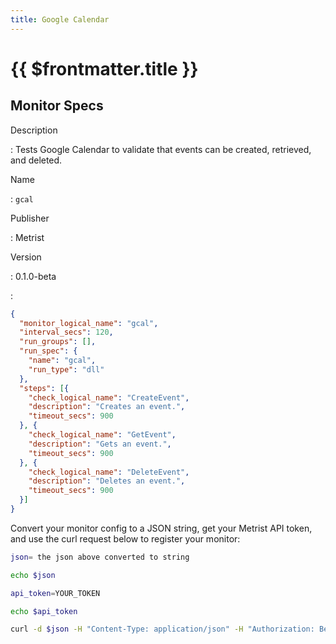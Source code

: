 ```yaml
---
title: Google Calendar
---
```


# {{ $frontmatter.title }}

## Monitor Specs

Description

: Tests Google Calendar to validate that events can be created, retrieved, and deleted.

Name

: `gcal`

Publisher

: Metrist

Version

: 0.1.0-beta

: &nbsp;


<!--@include: /parts/_1.md-->


<!--@include: /parts/_2.md-->


<!--@include: /parts/_3.md-->





<!--@include: /parts/_4.md-->


```json
{
  "monitor_logical_name": "gcal",
  "interval_secs": 120,
  "run_groups": [],
  "run_spec": {
    "name": "gcal",
    "run_type": "dll"
  },
  "steps": [{
    "check_logical_name": "CreateEvent",
    "description": "Creates an event.",
    "timeout_secs": 900
  }, {
    "check_logical_name": "GetEvent",
    "description": "Gets an event.",
    "timeout_secs": 900
  }, {
    "check_logical_name": "DeleteEvent",
    "description": "Deletes an event.",
    "timeout_secs": 900
  }]
}
```




Convert your monitor config to a JSON string, get your Metrist API token, and use the curl request below to register your monitor:

```sh
json= the json above converted to string

echo $json

api_token=YOUR_TOKEN

echo $api_token

curl -d $json -H "Content-Type: application/json" -H "Authorization: Bearer $api_token" 'https://app.metrist.io/api/v0/monitor-config'

```

<!--@include: /parts/tips_api.md-->


<!--@include: /parts/_5.md-->


<!--@include: /parts/result.md-->